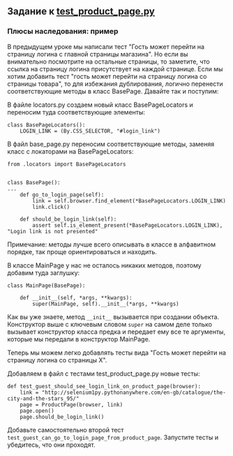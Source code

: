 ## Задание к [test_product_page.py](../solutions/page_object/test_product_page.py)

### Плюсы наследования: пример

В предыдущем уроке мы написали тест "Гость может перейти на страницу логина с главной страницы магазина". Но если вы
внимательно посмотрите на остальные страницы, то заметите, что ссылка на страницу логина присутствует на каждой
странице. Если мы хотим добавить тест "гость может перейти на страницу логина со страницы товара", то для избежания
дублирования, логично перенести соответствующие методы в класс BasePage. Давайте так и поступим:

В файле locators.py создаем новый класс BasePageLocators и переносим туда соответствующие элементы:

```
class BasePageLocators():
    LOGIN_LINK = (By.CSS_SELECTOR, "#login_link")
```

В файл base_page.py переносим соответствующие методы, заменяя класс с локаторами на BasePageLocators:

```
from .locators import BasePageLocators


class BasePage():
...
    def go_to_login_page(self):
        link = self.browser.find_element(*BasePageLocators.LOGIN_LINK)
        link.click()

    def should_be_login_link(self):
        assert self.is_element_present(*BasePageLocators.LOGIN_LINK), "Login link is not presented"
```

Примечание: методы лучше всего описывать в классе в алфавитном порядке, так проще ориентироваться и находить.

В классе MainPage у нас не осталось никаких методов, поэтому добавим туда заглушку:

```
class MainPage(BasePage):

    def __init__(self, *args, **kwargs):
        super(MainPage, self).__init__(*args, **kwargs)
```

Как вы уже знаете, метод `__init__` вызывается при создании объекта. Конструктор выше с ключевым словом `super` на самом
деле только вызывает конструктор класса предка и передает ему все те аргументы, которые мы передали в конструктор
MainPage.

Теперь мы можем легко добавлять тесты вида "Гость может перейти на страницу логина со страницы Х".

Добавляем в файл c тестами test_product_page.py новые тесты:

```
def test_guest_should_see_login_link_on_product_page(browser):
    link = "http://selenium1py.pythonanywhere.com/en-gb/catalogue/the-city-and-the-stars_95/"
    page = ProductPage(browser, link)
    page.open()
    page.should_be_login_link()
```

Добавьте самостоятельно второй тест `test_guest_can_go_to_login_page_from_product_page`. Запустите тесты и убедитесь,
что они проходят.
